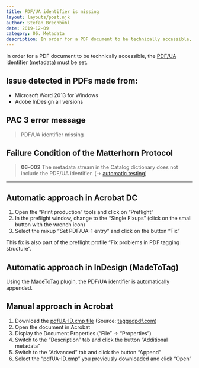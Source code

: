 ```yaml
---
title: PDF/UA identifier is missing
layout: layouts/post.njk
author: Stefan Brechbühl
date: 2019-12-09
category: 06. Metadata
description: In order for a PDF document to be technically accessible, the PDF/UA identifier (metadata) must be set.
---
```


In order for a PDF document to be technically accessible, the [PDF/UA](/glossary/#pdfua) identifier (metadata) must be set.

## Issue detected in PDFs made from:

- Microsoft Word 2013 for Windows
- Adobe InDesign all versions

## PAC 3 error message

> PDF/UA identifier missing

## Failure Condition of the Matterhorn Protocol

> **06-002** The metadata stream in the Catalog dictionary does not include the PDF/UA identifier. (→ [automatic testing](/glossary/#automatic-testing))

---

## Automatic approach in Acrobat DC

1. Open the “Print production” tools and click on “Preflight”
2. In the preflight window, change to the “Single Fixups” (click on the small button with the wrench icon)
3. Select the mixup “Set PDF/UA-1 entry” and click on the button “Fix”

This fix is also part of the preflight profile “Fix problems in PDF tagging structure”.

## Automatic approach in InDesign (MadeToTag)

Using the [MadeToTag](https://www.axaio.com/doku.php/en:products:madetotag) plugin, the PDF/UA identifier is automatically appended.

## Manual approach in Acrobat

1. Download the [pdfUA-ID.xmp file](https://taggedpdf.com/xmp/pdfUA-ID.xmp) (Source: [taggedpdf.com](https://taggedpdf.com/508-pdf-help-center/pdfua-identifier-missing/))
2. Open the document in Acrobat
3. Display the Document Properties (“File” → “Properties”)
4. Switch to the “Description” tab and click the button “Additional metadata”
5. Switch to the “Advanced” tab and click the button “Append”
6. Select the “pdfUA-ID.xmp” you previously downloaded and click “Open”

